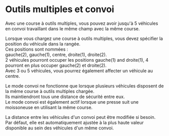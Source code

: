 # Outils multiples et convoi  
Avec une course à outils multiples, vous pouvez avoir jusqu'à 5 véhicules en convoi travaillant dans le même champ avec la même course.  


  
Lorsque vous chargez une course à outils multiples, vous devez spécifier la position du véhicule dans la rangée.  
Ces positions sont nommées :  
gauche(2), gauche(1), centre, droite(1), droite(2).  
2 véhicules pourront occuper les positions gauche(1) and droite(1), 4 pourront en plus occuper gauche(2) et droite(2).  
Avec 3 ou 5 véhicules, vous pourrez également affecter un véhicule au centre.  


  
Le mode convoi ne fonctionne que lorsque plusieurs véhicules disposent de la même course à outils multiples chargée.  
Ils maintiendront tous une distance de sécurité entre eux.  
Le mode convoi est également actif lorsque une presse suit une moissoneuse en utilisant la même course.  


  
La distance entre les véhicules d'un convoi peut être modifiée si besoin.  
Par défaut, elle est automatiquement ajustée à la plus haute valeur disponible au sein des véhicules d'un même convoi.  


